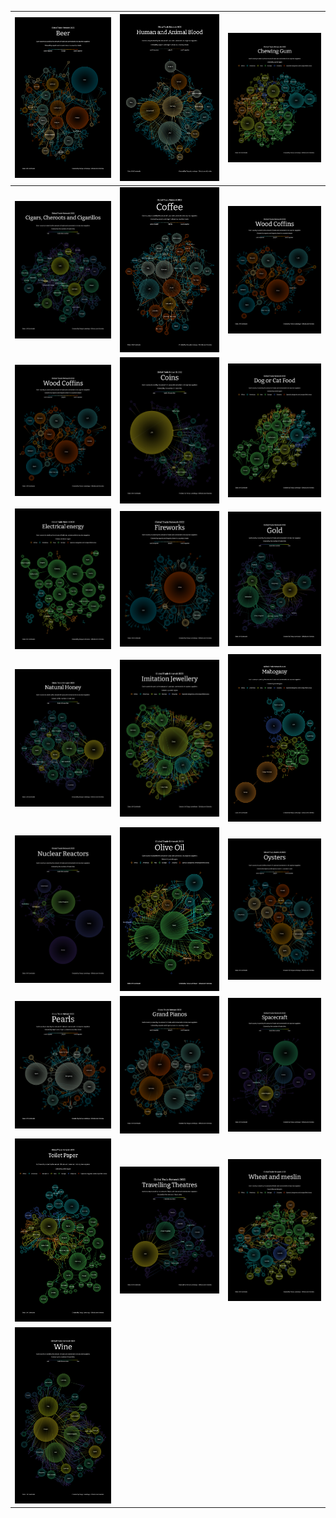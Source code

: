| <img src="./beer_export.png" width="100%"> | <img src="./blood_export.png" width="100%"> | <img src="./chewing_gum_region.png" width="100%"> |
| --- | --- | --- | 
| <img src="./cigars_pagerank.png" width="100%"> | <img src="./coffee_export.png" width="100%"> | <img src="./coffins_export.png" width="100%"> |
| <img src="./coffins_export.png" width="100%"> | <img src="./coins_pagerank.png" width="100%"> | <img src="./dog_food_region.png" width="100%"> |
| <img src="./electricity_region.png" width="100%"> | <img src="./fireworks_export.png" width="100%"> | <img src="./gold_pagerank.png" width="100%"> |
| <img src="./honey_pagerank.png" width="100%"> | <img src="./jewellery_region.png" width="100%"> | <img src="./mahogany_region.png" width="100%"> |
| <img src="./nuclear_pagerank.png" width="100%"> | <img src="./olive_oil_region.png" width="100%"> | <img src="./oysters_export.png" width="100%"> |
| <img src="./pearls_export.png" width="100%"> | <img src="./pianos_export.png" width="100%"> | <img src="./spacecraft_pagerank.png" width="100%"> |
| <img src="./toilet_paper_region.png" width="100%"> | <img src="./travelling_theatres_pagerank.png" width="100%"> | <img src="./wheat_region.png" width="100%"> |
| <img src="./wine_pagerank.png" width="100%"> |  |  |
